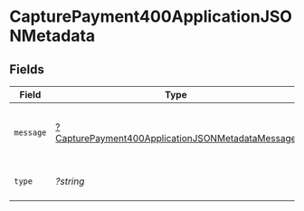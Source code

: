 # CapturePayment400ApplicationJSONMetadata


## Fields

| Field                                                                                                                          | Type                                                                                                                           | Required                                                                                                                       | Description                                                                                                                    | Example                                                                                                                        |
| ------------------------------------------------------------------------------------------------------------------------------ | ------------------------------------------------------------------------------------------------------------------------------ | ------------------------------------------------------------------------------------------------------------------------------ | ------------------------------------------------------------------------------------------------------------------------------ | ------------------------------------------------------------------------------------------------------------------------------ |
| `message`                                                                                                                      | [?CapturePayment400ApplicationJSONMetadataMessage](../../models/operations/CapturePayment400ApplicationJSONMetadataMessage.md) | :heavy_minus_sign:                                                                                                             | Message explaining what type of error it is.                                                                                   |                                                                                                                                |
| `type`                                                                                                                         | *?string*                                                                                                                      | :heavy_minus_sign:                                                                                                             | It shows what type it is.                                                                                                      | api-error                                                                                                                      |